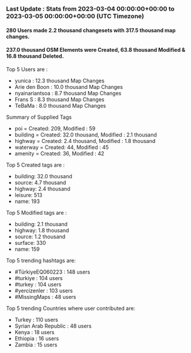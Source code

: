 ### Last Update : Stats from 2023-03-04 00:00:00+00:00 to 2023-03-05 00:00:00+00:00 (UTC Timezone)

#### 280 Users made 2.2 thousand changesets with 317.5 thousand map changes.
#### 237.0 thousand OSM Elements were Created, 63.8 thousand Modified & 16.8 thousand Deleted.

Top 5 Users are : 
- yunica : 12.3 thousand Map Changes
- Arie den Boon : 10.0 thousand Map Changes
- nyainariantsoa : 8.7 thousand Map Changes
- Frans S : 8.3 thousand Map Changes
- TeBaMa : 8.0 thousand Map Changes

Summary of Supplied Tags
- poi = Created: 209, Modified : 59
- building = Created: 32.0 thousand, Modified : 2.1 thousand
- highway = Created: 2.4 thousand, Modified : 1.8 thousand
- waterway = Created: 44, Modified : 45
- amenity = Created: 36, Modified : 42


Top 5 Created tags are :
- building: 32.0 thousand
- source: 4.7 thousand
- highway: 2.4 thousand
- leisure: 513
- name: 193


Top 5 Modified tags are :
- building: 2.1 thousand
- highway: 1.8 thousand
- source: 1.2 thousand
- surface: 330
- name: 159


Top 5 trending hashtags are:
- #TürkiyeEQ060223 : 148 users
- #turkiye : 104 users
- #turkey : 104 users
- #yercizenler : 103 users
- #MissingMaps : 48 users


Top 5 trending Countries where user contributed are:
- Turkey : 110 users
- Syrian Arab Republic : 48 users
- Kenya : 18 users
- Ethiopia : 16 users
- Zambia : 15 users

